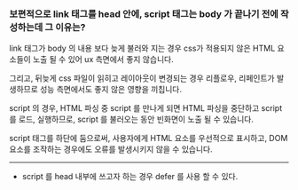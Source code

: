 ### 보편적으로 link 태그를 head 안에, script 태그는 body 가 끝나기 전에 작성하는데 그 이유는?

link 태그가 body 의 내용 보다 늦게 불러와 지는 경우 css가 적용되지 않은 HTML 요소들이 노출 될 수 있어 ux 측면에서 좋지 않습니다.

그리고, 뒤늦게 css 파일이 읽히고 레이아웃이 변경되는 경우 리플로우, 리페인트가 발생하므로 성능 측면에서도 좋지 않은 영향을 끼칩니다.

script 의 경우, HTML 파싱 중 script 를 만나게 되면 HTML 파싱을 중단하고 script 를 로드, 실행하므로, script 를 불러오는 동안 빈화면이 노출 될 수 있습니다.

script 태그를 하단에 둠으로써, 사용자에게 HTML 요소를 우선적으로 표시하고, DOM 요소를 조작하는 경우에도 오류를 발생시키지 않을 수 있습니다.

---
- script 를 head 내부에 쓰고자 하는 경우 defer 를 사용 할 수 있다.
